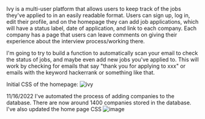 Ivy is a multi-user platform that allows users to keep track of the jobs they've applied to in an easily readable format. Users can sign up, log in, edit their profile, and on the homepage they can add job applications, which will have a status label, date of application, and link to each company.
Each company has a page that users can leave comments on giving their experience about the interview process/working there.


I'm going to try to build a function to automatically scan your email to check the status of jobs, and maybe even add new jobs you've applied to. This will work by checking for emails that say "thank you for applying to xxx" or emails with the keyword hackerrank or something like that.

Initial CSS of the homepage:
![ivy](https://user-images.githubusercontent.com/73012906/201748484-74e17269-4223-4ab4-a466-2aec0b4f5829.jpeg)


11/16/2022
I've automated the process of adding companies to the database. There are now around 1400 companies stored in the database.
I've also updated the home page CSS
![image](https://user-images.githubusercontent.com/73012906/202124295-de817eec-ed1f-40bc-adf0-d5c281ac2706.png)





